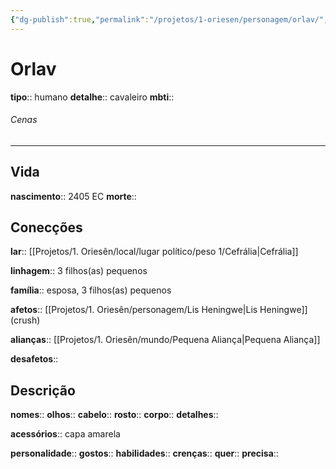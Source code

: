 ```yaml
---
{"dg-publish":true,"permalink":"/projetos/1-oriesen/personagem/orlav/","dgHomeLink":true,"dgPassFrontmatter":false}
---
```



# Orlav
**tipo**:: humano
**detalhe**:: cavaleiro
**mbti**:: 

###### Cenas



---
## Vida
**nascimento**:: 2405 EC
**morte**:: 


## Conecções
**lar**:: [[Projetos/1. Oriesên/local/lugar político/peso 1/Cefrália|Cefrália]]

**linhagem**:: 3 filhos(as) pequenos

**família**:: esposa, 3 filhos(as) pequenos

**afetos**:: [[Projetos/1. Oriesên/personagem/Lis Heningwe|Lis Heningwe]] (crush)

**alianças**:: [[Projetos/1. Oriesên/mundo/Pequena Aliança|Pequena Aliança]]

**desafetos**:: 


## Descrição
**nomes**:: 
**olhos**:: 
**cabelo**:: 
**rosto**:: 
**corpo**:: 
**detalhes**:: 

**acessórios**:: capa amarela

**personalidade**:: 
**gostos**:: 
**habilidades**:: 
**crenças**:: 
**quer**:: 
**precisa**:: 